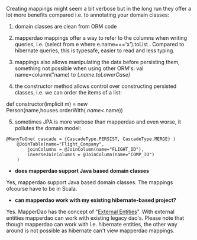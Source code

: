 Creating mappings might seem a bit verbose but in the long run they offer a lot more benefits compared i.e. to annotating your domain classes:

1. domain classes are clean from ORM code

2. mapperdao mappings offer a way to refer to the columns when writing queries, i.e. (select from e where e.name==='x').toList . Compared to hibernate queries, this is typesafe, easier to read and less typing.

3. mappings also allows manipulating the data before persisting them, something not possible when using other ORM's: val name=column("name) to (_.name.toLowerCase)_

4. the constructor method allows control over constructing persisted classes, i.e. we can order the items of a list:

def constructor(implicit m) = new Person(name,houses.orderWith(_.name<_.name))

5. sometimes JPA is more verbose than mapperdao and even worse, it pollutes the domain model:

```
@ManyToOne( cascade = {CascadeType.PERSIST, CascadeType.MERGE} )
    @JoinTable(name="Flight_Company",
        joinColumns = @JoinColumn(name="FLIGHT_ID"),
        inverseJoinColumns = @JoinColumn(name="COMP_ID")
    )
```

  * **does mapperdao support Java based domain classes**

Yes, mapperdao support Java based domain classes. The mappings ofcourse have to be in Scala.

  * **can mapperdao work with my existing hibernate-based project?**

Yes. MapperDao has the concept of "[External Entities](ExternalEntities.md)". With external entities mapperdao can work with existing legacy dao's. Please note that though mapperdao can work with i.e. hibernate entities, the other way around is not possible as hibernate can't view mapperdao mappings.